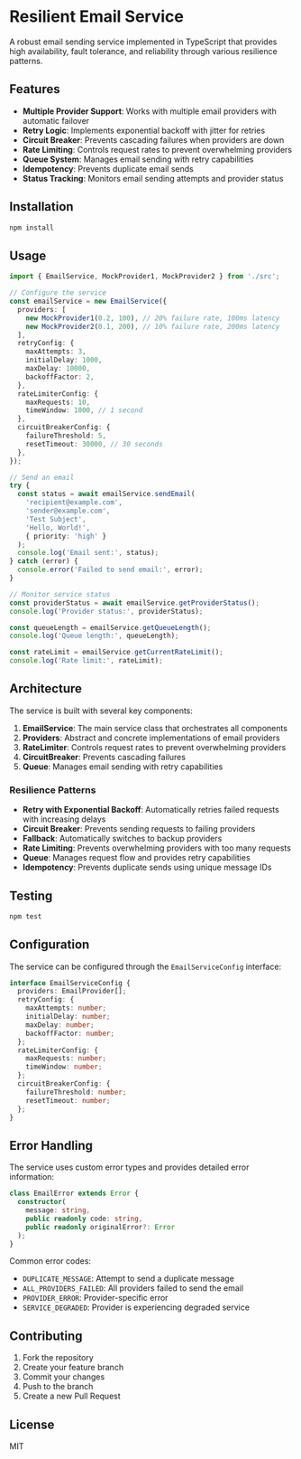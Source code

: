 # Resilient Email Service

A robust email sending service implemented in TypeScript that provides high availability, fault tolerance, and reliability through various resilience patterns.

## Features

- **Multiple Provider Support**: Works with multiple email providers with automatic failover
- **Retry Logic**: Implements exponential backoff with jitter for retries
- **Circuit Breaker**: Prevents cascading failures when providers are down
- **Rate Limiting**: Controls request rates to prevent overwhelming providers
- **Queue System**: Manages email sending with retry capabilities
- **Idempotency**: Prevents duplicate email sends
- **Status Tracking**: Monitors email sending attempts and provider status

## Installation

```bash
npm install
```

## Usage

```typescript
import { EmailService, MockProvider1, MockProvider2 } from './src';

// Configure the service
const emailService = new EmailService({
  providers: [
    new MockProvider1(0.2, 100), // 20% failure rate, 100ms latency
    new MockProvider2(0.1, 200), // 10% failure rate, 200ms latency
  ],
  retryConfig: {
    maxAttempts: 3,
    initialDelay: 1000,
    maxDelay: 10000,
    backoffFactor: 2,
  },
  rateLimiterConfig: {
    maxRequests: 10,
    timeWindow: 1000, // 1 second
  },
  circuitBreakerConfig: {
    failureThreshold: 5,
    resetTimeout: 30000, // 30 seconds
  },
});

// Send an email
try {
  const status = await emailService.sendEmail(
    'recipient@example.com',
    'sender@example.com',
    'Test Subject',
    'Hello, World!',
    { priority: 'high' }
  );
  console.log('Email sent:', status);
} catch (error) {
  console.error('Failed to send email:', error);
}

// Monitor service status
const providerStatus = await emailService.getProviderStatus();
console.log('Provider status:', providerStatus);

const queueLength = emailService.getQueueLength();
console.log('Queue length:', queueLength);

const rateLimit = emailService.getCurrentRateLimit();
console.log('Rate limit:', rateLimit);
```

## Architecture

The service is built with several key components:

1. **EmailService**: The main service class that orchestrates all components
2. **Providers**: Abstract and concrete implementations of email providers
3. **RateLimiter**: Controls request rates to prevent overwhelming providers
4. **CircuitBreaker**: Prevents cascading failures
5. **Queue**: Manages email sending with retry capabilities

### Resilience Patterns

- **Retry with Exponential Backoff**: Automatically retries failed requests with increasing delays
- **Circuit Breaker**: Prevents sending requests to failing providers
- **Fallback**: Automatically switches to backup providers
- **Rate Limiting**: Prevents overwhelming providers with too many requests
- **Queue**: Manages request flow and provides retry capabilities
- **Idempotency**: Prevents duplicate sends using unique message IDs

## Testing

```bash
npm test
```

## Configuration

The service can be configured through the `EmailServiceConfig` interface:

```typescript
interface EmailServiceConfig {
  providers: EmailProvider[];
  retryConfig: {
    maxAttempts: number;
    initialDelay: number;
    maxDelay: number;
    backoffFactor: number;
  };
  rateLimiterConfig: {
    maxRequests: number;
    timeWindow: number;
  };
  circuitBreakerConfig: {
    failureThreshold: number;
    resetTimeout: number;
  };
}
```

## Error Handling

The service uses custom error types and provides detailed error information:

```typescript
class EmailError extends Error {
  constructor(
    message: string,
    public readonly code: string,
    public readonly originalError?: Error
  );
}
```

Common error codes:
- `DUPLICATE_MESSAGE`: Attempt to send a duplicate message
- `ALL_PROVIDERS_FAILED`: All providers failed to send the email
- `PROVIDER_ERROR`: Provider-specific error
- `SERVICE_DEGRADED`: Provider is experiencing degraded service

## Contributing

1. Fork the repository
2. Create your feature branch
3. Commit your changes
4. Push to the branch
5. Create a new Pull Request

## License

MIT